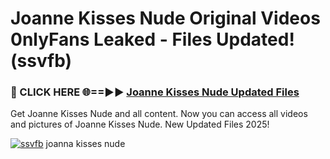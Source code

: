 # Joanne Kisses Nude Original Videos 0nlyFans Leaked - Files Updated! (ssvfb)

<h3>🔴 CLICK HERE 🌐==►► <a href="https://tinyurl.com/yc6ubb5a" rel="nofollow">Joanne Kisses Nude Updated Files</a></h3>

Get Joanne Kisses Nude and all content. Now you can access all videos and pictures of Joanne Kisses Nude. New Updated Files 2025!

[![ssvfb](https://i.imgur.com/7eu0CRL.gif)](https://tinyurl.com/yc6ubb5a)
joanna kisses nude